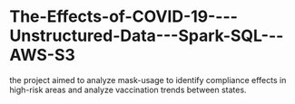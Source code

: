 # The-Effects-of-COVID-19----Unstructured-Data---Spark-SQL---AWS-S3
the project aimed to analyze mask-usage to identify compliance effects in high-risk areas and analyze vaccination trends between states.
